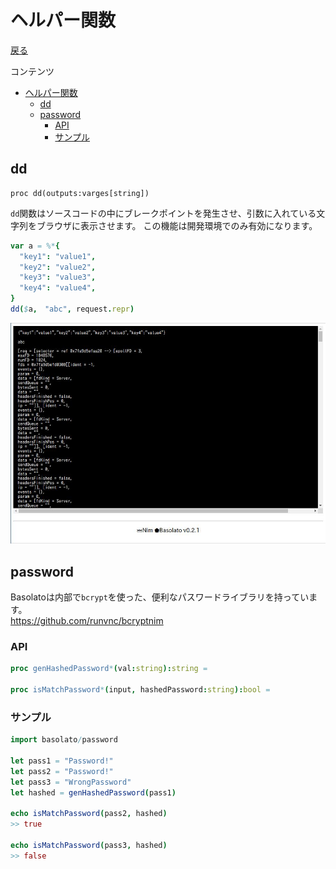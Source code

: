 ヘルパー関数
===
[戻る](../../README.md)

コンテンツ

<!--ts-->
   * [ヘルパー関数](#ヘルパー関数)
      * [dd](#dd)
      * [password](#password)
         * [API](#api)
         * [サンプル](#サンプル)

<!-- Added by: root, at: Mon Apr 12 06:16:34 UTC 2021 -->

<!--te-->

## dd
```
proc dd(outputs:varges[string])
```

`dd`関数はソースコードの中にブレークポイントを発生させ、引数に入れている文字列をブラウザに表示させます。
この機能は開発環境でのみ有効になります。

```nim
var a = %*{
  "key1": "value1",
  "key2": "value2",
  "key3": "value3",
  "key4": "value4",
}
dd($a,　"abc", request.repr)
```

![dd](../images/helper-dd.jpg)

## password

Basolatoは内部で`bcrypt`を使った、便利なパスワードライブラリを持っています。  
https://github.com/runvnc/bcryptnim

### API
```nim
proc genHashedPassword*(val:string):string =

proc isMatchPassword*(input, hashedPassword:string):bool =
```

### サンプル
```nim
import basolato/password

let pass1 = "Password!"
let pass2 = "Password!"
let pass3 = "WrongPassword"
let hashed = genHashedPassword(pass1)

echo isMatchPassword(pass2, hashed)
>> true

echo isMatchPassword(pass3, hashed)
>> false
```
